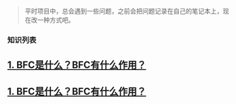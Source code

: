 
>平时项目中，总会遇到一些问题，之前会把问题记录在自己的笔记本上，现在改一种方式吧。


### 知识列表

   ## [1. BFC是什么？BFC有什么作用？](/file/bfc.md)

   ## [1. BFC是什么？BFC有什么作用？](/file/bfc.md)


